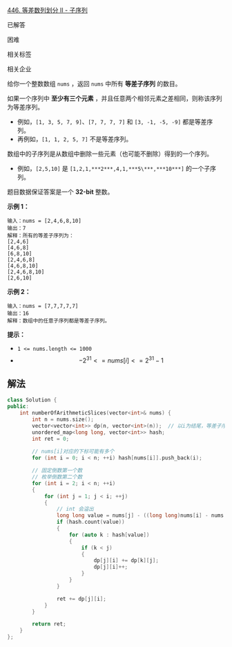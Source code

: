 [446. 等差数列划分 II - 子序列](https://leetcode.cn/problems/arithmetic-slices-ii-subsequence/)

已解答

困难



相关标签

相关企业



给你一个整数数组 `nums` ，返回 `nums` 中所有 **等差子序列** 的数目。

如果一个序列中 **至少有三个元素** ，并且任意两个相邻元素之差相同，则称该序列为等差序列。

- 例如，`[1, 3, 5, 7, 9]`、`[7, 7, 7, 7]` 和 `[3, -1, -5, -9]` 都是等差序列。
- 再例如，`[1, 1, 2, 5, 7]` 不是等差序列。

数组中的子序列是从数组中删除一些元素（也可能不删除）得到的一个序列。

- 例如，`[2,5,10]` 是 `[1,2,1,***2***,4,1,***5\***,***10***]` 的一个子序列。

题目数据保证答案是一个 **32-bit** 整数。

 

**示例 1：**

```
输入：nums = [2,4,6,8,10]
输出：7
解释：所有的等差子序列为：
[2,4,6]
[4,6,8]
[6,8,10]
[2,4,6,8]
[4,6,8,10]
[2,4,6,8,10]
[2,6,10]
```

**示例 2：**

```
输入：nums = [7,7,7,7,7]
输出：16
解释：数组中的任意子序列都是等差子序列。
```

 

**提示：**

- `1 <= nums.length <= 1000`
- $$ -2^{31} <= nums[i] <= 2^{31} - 1 $$



## 解法

```cc
class Solution {
public:
    int numberOfArithmeticSlices(vector<int>& nums) {
        int n = nums.size();
        vector<vector<int>> dp(n, vector<int>(n));  // 以i为结尾，等差子序列个数
        unordered_map<long long, vector<int>> hash;
        int ret = 0;
		
        // nums[i]对应的下标可能有多个
        for (int i = 0; i < n; ++i) hash[nums[i]].push_back(i);

        // 固定倒数第一个数
        // 枚举倒数第二个数
        for (int i = 2; i < n; ++i)
        {
            for (int j = 1; j < i; ++j)
            {
                // int 会溢出
                long long value = nums[j] - ((long long)nums[i] - nums[j]);  
                if (hash.count(value)) 
                {
                    for (auto k : hash[value])
                    {
                        if (k < j)
                        {
                            dp[j][i] += dp[k][j];
                            dp[j][i]++;
                        }
                    }
                }

                ret += dp[j][i];
            }
        }

        return ret;
    }
};
```

